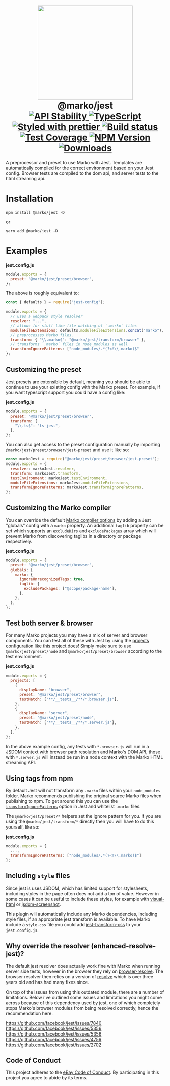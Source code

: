<h1 align="center">
  <!-- Logo -->
  <img width="300" src="https://user-images.githubusercontent.com/1958812/60372848-03980180-99b3-11e9-87c2-0fa76c8b6ff4.png"/>
  <br/>
  @marko/jest
	<br/>

  <!-- Stability -->
  <a href="https://nodejs.org/api/documentation.html#documentation_stability_index">
    <img src="https://img.shields.io/badge/stability-stable-brightgreen.svg" alt="API Stability"/>
  </a>
  <!-- Language -->
  <a href="http://typescriptlang.org">
    <img src="https://img.shields.io/badge/%3C%2F%3E-typescript-blue.svg" alt="TypeScript"/>
  </a>
  <!-- Format -->
  <a href="https://github.com/prettier/prettier">
    <img src="https://img.shields.io/badge/styled_with-prettier-ff69b4.svg" alt="Styled with prettier"/>
  </a>
  <!-- CI -->
  <a href="https://travis-ci.org/marko-js/jest">
  <img src="https://img.shields.io/travis/marko-js/jest.svg" alt="Build status"/>
  </a>
  <!-- Coverage -->
  <a href="https://codecov.io/gh/marko-js/jest">
    <img src="https://codecov.io/gh/marko-js/jest/branch/master/graph/badge.svg?token=0WMSNt10pv" alt="Test Coverage"/>
  </a>
  <!-- NPM Version -->
  <a href="https://npmjs.org/package/@marko/jest">
    <img src="https://img.shields.io/npm/v/@marko/jest.svg" alt="NPM Version"/>
  </a>
  <!-- Downloads -->
  <a href="https://npmjs.org/package/@marko/jest">
    <img src="https://img.shields.io/npm/dm/@marko/jest.svg" alt="Downloads"/>
  </a>
</h1>

A preprocessor and preset to use Marko with Jest.
Templates are automatically compiled for the correct environment based on your Jest config. Browser tests are compiled to the dom api, and server tests to the html streaming api.

# Installation

```console
npm install @marko/jest -D
```

or

```console
yarn add @marko/jest -D
```

# Examples

**jest.config.js**

```javascript
module.exports = {
  preset: "@marko/jest/preset/browser",
};
```

The above is roughly equivalent to:

```javascript
const { defaults } = require("jest-config");

module.exports = {
  // uses a webpack style resolver
  resolver: "...",
  // allows for stuff like file watching of `.marko` files
  moduleFileExtensions: defaults.moduleFileExtensions.concat("marko"),
  // preprocesses Marko files.
  transform: { "\\.marko$": "@marko/jest/transform/browser" },
  // transforms `.marko` files in node_modules as well
  transformIgnorePatterns: ["node_modules/.*(?<!\\.marko)$"
};
```

## Customizing the preset

Jest presets are extensible by default, meaning you should be able to continue to use your existing config with the Marko preset. For example, if you want typescript support you could have a config like:

**jest.config.js**

```javascript
module.exports = {
  preset: "@marko/jest/preset/browser",
  transform: {
    "\\.ts$": "ts-jest",
  },
};
```

You can also get access to the preset configuration manually by importing `@marko/jest/preset/browser/jest-preset` and use it like so:

```javascript
const markoJest = require("@marko/jest/preset/browser/jest-preset");
module.exports = {
  resolver: markoJest.resolver,
  transform: markoJest.transform,
  testEnvironment: markoJest.testEnvironment,
  moduleFileExtensions: markoJest.moduleFileExtensions,
  transformIgnorePatterns: markoJest.transformIgnorePatterns,
};
```

## Customizing the Marko compiler

You can override the default [Marko compiler options](https://markojs.com/docs/compiler/#options) by adding a Jest "globals" config with a `marko` property.
An additional `taglib` property can be set which supports an `excludeDirs` and `excludePackages` array which will prevent Marko from discovering taglibs in a directory or package respectively.

**jest.config.js**

```javascript
module.exports = {
  preset: "@marko/jest/preset/browser",
  globals: {
    marko: {
      ignoreUnrecognizedTags: true,
      taglib: {
        excludePackages: ["@scope/package-name"],
      },
    },
  },
};
```

## Test both server & browser

For many Marko projects you may have a mix of server and browser components. You can test all of these with Jest by using the [projects configuration](https://jestjs.io/docs/en/configuration#projects-array-string-projectconfig) [like this project does](./blob/master/jest.config.js)! Simply make sure to use `@marko/jest/preset/node` and `@marko/jest/preset/browser` according to the test environment.

**jest.config.js**

```javascript
module.exports = {
  projects: [
    {
      displayName: "browser",
      preset: "@marko/jest/preset/browser",
      testMatch: ["**/__tests__/**/*.browser.js"],
    },
    {
      displayName: "server",
      preset: "@marko/jest/preset/node",
      testMatch: ["**/__tests__/**/*.server.js"],
    },
  ],
};
```

In the above example config, any tests with `*.browser.js` will run in a JSDOM context with browser path resolution and Marko's DOM API, those with `*.server.js` will instead be run in a node context with the Marko HTML streaming API.

## Using tags from npm

By default Jest will not transform any `.marko` files within your `node_modules` folder. Marko recommends publishing the original source Marko files when publishing to npm. To get around this you can use the [`transformIgnorePatterns`](https://jestjs.io/docs/en/tutorial-react-native#transformignorepatterns-customization) option in Jest and whitelist `.marko` files.

The `@marko/jest/preset/*` helpers set the ignore pattern for you. If you are using the `@marko/jest/transform/*` directly then you will have to do this yourself, like so:

**jest.config.js**

```javascript
module.exports = {
  ...,
  transformIgnorePatterns: ["node_modules/.*(?<!\\.marko)$"]
};
```

## Including `style` files

Since jest is uses JSDOM, which has limited support for stylesheets, including styles in the page often does not add a ton of value. However in some cases it can be useful to include these styles, for example with [visual-html](https://github.com/ebay/visual-html) or [jsdom-screenshot](https://github.com/dferber90/jsdom-screenshot).

This plugin will automatically include any Marko dependencies, including style files, if an appropriate jest transform is available.
To have Marko include a `style.css` file you could add [jest-transform-css](https://github.com/dferber90/jest-transform-css) to your `jest.config.js`.

## Why override the resolver (enhanced-resolve-jest)?

The default jest resolver does actually work fine with Marko when running server side tests, however in the browser they rely on [browser-resolve](https://github.com/shtylman/node-browser-resolve#readme). The browser resolver then relies on a version of [resolve](https://github.com/browserify/resolve) which is over three years old and has had many fixes since.

On top of the issues from using this outdated module, there are a number of limitations. Below i've outlined some issues and limitations you might come across because of this dependency used by jest, one of which completely stops Marko's browser modules from being resolved correctly, hence the recommendation here.

https://github.com/facebook/jest/issues/7840
https://github.com/facebook/jest/issues/5356
https://github.com/facebook/jest/issues/5356
https://github.com/facebook/jest/issues/4756
https://github.com/facebook/jest/issues/2702

## Code of Conduct

This project adheres to the [eBay Code of Conduct](./.github/CODE_OF_CONDUCT.md). By participating in this project you agree to abide by its terms.
